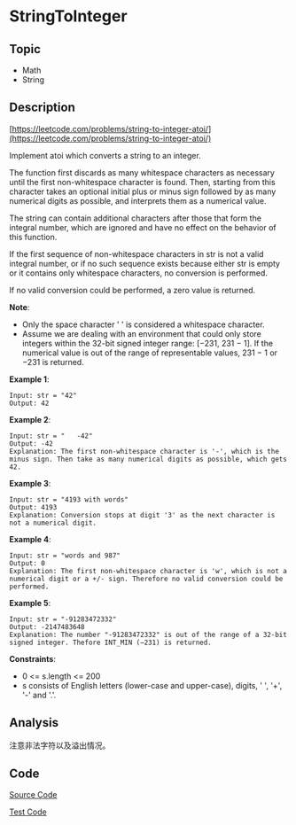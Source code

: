 # StringToInteger

## Topic

- Math
- String

## Description

[https://leetcode.com/problems/string-to-integer-atoi/](https://leetcode.com/problems/string-to-integer-atoi/)

Implement atoi which converts a string to an integer.

The function first discards as many whitespace characters as necessary until the first non-whitespace character is found. Then, starting from this character takes an optional initial plus or minus sign followed by as many numerical digits as possible, and interprets them as a numerical value.

The string can contain additional characters after those that form the integral number, which are ignored and have no effect on the behavior of this function.

If the first sequence of non-whitespace characters in str is not a valid integral number, or if no such sequence exists because either str is empty or it contains only whitespace characters, no conversion is performed.

If no valid conversion could be performed, a zero value is returned.

**Note**:

- Only the space character ' ' is considered a whitespace character.
- Assume we are dealing with an environment that could only store integers within the 32-bit signed integer range: [−231,  231 − 1]. If the numerical value is out of the range of representable values, 231 − 1 or −231 is returned.


**Example 1**:

```
Input: str = "42"
Output: 42
```

**Example 2**:

```
Input: str = "   -42"
Output: -42
Explanation: The first non-whitespace character is '-', which is the minus sign. Then take as many numerical digits as possible, which gets 42.
```

**Example 3**:

```
Input: str = "4193 with words"
Output: 4193
Explanation: Conversion stops at digit '3' as the next character is not a numerical digit.
```

**Example 4**:

```
Input: str = "words and 987"
Output: 0
Explanation: The first non-whitespace character is 'w', which is not a numerical digit or a +/- sign. Therefore no valid conversion could be performed.
```

**Example 5**:

```
Input: str = "-91283472332"
Output: -2147483648
Explanation: The number "-91283472332" is out of the range of a 32-bit signed integer. Thefore INT_MIN (−231) is returned.
```

**Constraints**:

- 0 <= s.length <= 200
- s consists of English letters (lower-case and upper-case), digits, ' ', '+', '-' and '.'.

## Analysis

注意非法字符以及溢出情况。

## Code

[Source Code](../../src/main/java/com/lun/medium/StringToInteger.java)

[Test Code](../../src/test/java/com/lun/medium/StringToIntegerTest.java)

